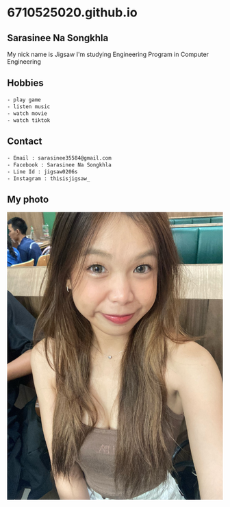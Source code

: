 # 6710525020.github.io
## Sarasinee Na Songkhla
My nick name is Jigsaw I'm studying Engineering Program in Computer Engineering
## Hobbies
	- play game
	- listen music
	- watch movie
	- watch tiktok
## Contact
	- Email : sarasinee35584@gmail.com
	- Facebook : Sarasinee Na Songkhla
	- Line Id : jigsaw0206s
	- Instagram : thisisjigsaw_
## My photo
![me](https://github.com/6710525020/6710525020.github.io/blob/main/IMG_7228.jpeg?raw=1)
  
